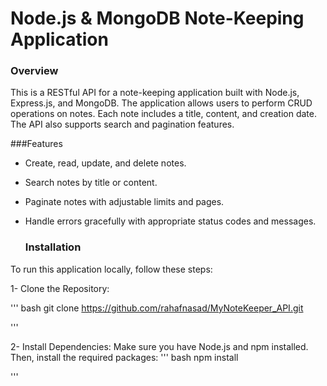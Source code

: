 # Node.js & MongoDB Note-Keeping Application

### Overview

This is a RESTful API for a note-keeping application built with Node.js, Express.js, and MongoDB. The application allows users to perform CRUD operations on notes. Each note includes a title, content, and creation date. The API also supports search and pagination features.

###Features

- Create, read, update, and delete notes.
- Search notes by title or content.
- Paginate notes with adjustable limits and pages.
- Handle errors gracefully with appropriate status codes and messages.

  ### Installation
To run this application locally, follow these steps:

1- Clone the Repository:


  ''' bash
    git clone https://github.com/rahafnasad/MyNoteKeeper_API.git

   ''' 

2- Install Dependencies:
Make sure you have Node.js and npm installed. Then, install the required packages:
 ''' bash
npm install

   ''' 
